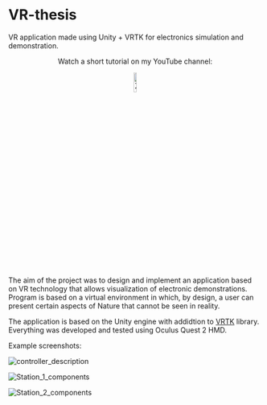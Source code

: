 # VR-thesis
VR application made using Unity + VRTK for electronics simulation and demonstration. 

<div align="center">
 <p> Watch a short tutorial on my YouTube channel: </p>
  <a href="https://www.youtube.com/watch?v=ie8iQVBteek">
    <img src="https://user-images.githubusercontent.com/83553257/226733287-1f19164b-bb41-449c-ac96-9e008650a4ad.png" alt="Zobacz film" width="10%">
  </a>
</div>

The aim of the project was to design and implement an application based on VR technology that allows visualization of electronic demonstrations. Program is based on a virtual environment in which, by design, a user can present certain aspects of Nature that cannot be seen in reality.

The application is based on the Unity engine with addidtion to [VRTK](https://www.vrtk.io/) library. Everything was developed and tested using Oculus Quest 2 HMD.

Example screenshots:

![controller_description](https://user-images.githubusercontent.com/83553257/212288013-06f5386a-82ed-4b6c-8691-2eb9dfad9084.png)

![Station_1_components](https://user-images.githubusercontent.com/83553257/212288462-5f788a3a-a35e-453b-8d04-e9ef992069e4.png)

![Station_2_components](https://user-images.githubusercontent.com/83553257/212288577-9236c280-8919-4652-9bdc-ff77e2abe2f6.png)
